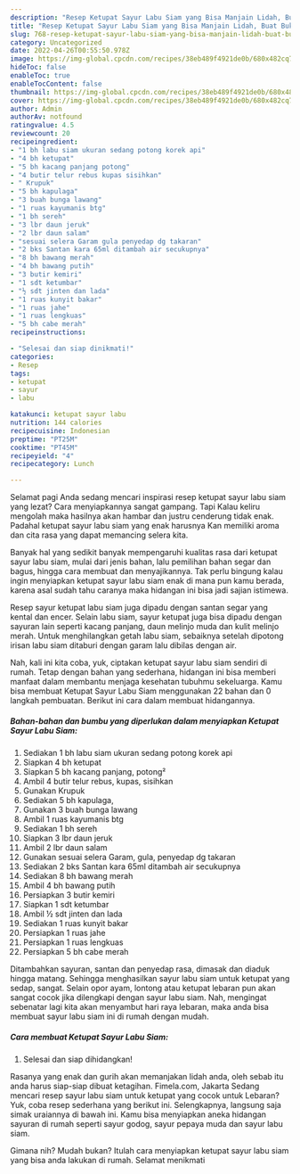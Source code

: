 ```yaml
---
description: "Resep Ketupat Sayur Labu Siam yang Bisa Manjain Lidah, Buat Buka Puasa}"
title: "Resep Ketupat Sayur Labu Siam yang Bisa Manjain Lidah, Buat Buka Puasa}"
slug: 768-resep-ketupat-sayur-labu-siam-yang-bisa-manjain-lidah-buat-buka-puasa
category: Uncategorized
date: 2022-04-26T00:55:50.978Z
image: https://img-global.cpcdn.com/recipes/38eb489f4921de0b/680x482cq70/ketupat-sayur-labu-siam-foto-resep-utama.jpg
hideToc: false
enableToc: true
enableTocContent: false
thumbnail: https://img-global.cpcdn.com/recipes/38eb489f4921de0b/680x482cq70/ketupat-sayur-labu-siam-foto-resep-utama.jpg
cover: https://img-global.cpcdn.com/recipes/38eb489f4921de0b/680x482cq70/ketupat-sayur-labu-siam-foto-resep-utama.jpg
author: Admin
authorAv: notfound
ratingvalue: 4.5
reviewcount: 20
recipeingredient:
- "1 bh labu siam ukuran sedang potong korek api"
- "4 bh ketupat"
- "5 bh kacang panjang potong"
- "4 butir telur rebus kupas sisihkan"
- " Krupuk"
- "5 bh kapulaga"
- "3 buah bunga lawang"
- "1 ruas kayumanis btg"
- "1 bh sereh"
- "3 lbr daun jeruk"
- "2 lbr daun salam"
- "sesuai selera Garam gula penyedap dg takaran"
- "2 bks Santan kara 65ml ditambah air secukupnya"
- "8 bh bawang merah"
- "4 bh bawang putih"
- "3 butir kemiri"
- "1 sdt ketumbar"
- "½ sdt jinten dan lada"
- "1 ruas kunyit bakar"
- "1 ruas jahe"
- "1 ruas lengkuas"
- "5 bh cabe merah"
recipeinstructions:

- "Selesai dan siap dinikmati!"
categories:
- Resep
tags:
- ketupat
- sayur
- labu

katakunci: ketupat sayur labu 
nutrition: 144 calories
recipecuisine: Indonesian
preptime: "PT25M"
cooktime: "PT45M"
recipeyield: "4"
recipecategory: Lunch

---
```



Selamat pagi Anda sedang mencari inspirasi resep ketupat sayur labu siam yang lezat? Cara menyiapkannya sangat gampang. Tapi Kalau keliru mengolah maka hasilnya akan hambar dan justru cenderung tidak enak. Padahal ketupat sayur labu siam yang enak harusnya Kan memiliki aroma dan cita rasa yang dapat memancing selera kita.


Banyak hal yang sedikit banyak mempengaruhi kualitas rasa dari ketupat sayur labu siam, mulai dari jenis bahan, lalu pemilihan bahan segar dan bagus, hingga cara membuat dan menyajikannya. Tak perlu bingung kalau ingin menyiapkan ketupat sayur labu siam enak di mana pun kamu berada, karena asal sudah tahu caranya maka hidangan ini bisa jadi sajian istimewa.

Resep sayur ketupat labu siam juga dipadu dengan santan segar yang kental dan encer. Selain labu siam, sayur ketupat juga bisa dipadu dengan sayuran lain seperti kacang panjang, daun melinjo muda dan kulit melinjo merah. Untuk menghilangkan getah labu siam, sebaiknya setelah dipotong irisan labu siam ditaburi dengan garam lalu dibilas dengan air.


Nah, kali ini kita coba, yuk, ciptakan ketupat sayur labu siam sendiri di rumah. Tetap dengan bahan yang sederhana, hidangan ini bisa memberi manfaat dalam membantu menjaga kesehatan tubuhmu sekeluarga. Kamu bisa membuat Ketupat Sayur Labu Siam menggunakan 22 bahan dan 0 langkah pembuatan. Berikut ini cara dalam membuat hidangannya.

<!--inarticleads1-->

##### Bahan-bahan dan bumbu yang diperlukan dalam menyiapkan Ketupat Sayur Labu Siam:

1. Sediakan 1 bh labu siam ukuran sedang potong korek api
1. Siapkan 4 bh ketupat
1. Siapkan 5 bh kacang panjang, potong²
1. Ambil 4 butir telur rebus, kupas, sisihkan
1. Gunakan  Krupuk
1. Sediakan 5 bh kapulaga,
1. Gunakan 3 buah bunga lawang
1. Ambil 1 ruas kayumanis btg
1. Sediakan 1 bh sereh
1. Siapkan 3 lbr daun jeruk
1. Ambil 2 lbr daun salam
1. Gunakan sesuai selera Garam, gula, penyedap dg takaran
1. Sediakan 2 bks Santan kara 65ml ditambah air secukupnya
1. Sediakan 8 bh bawang merah
1. Ambil 4 bh bawang putih
1. Persiapkan 3 butir kemiri
1. Siapkan 1 sdt ketumbar
1. Ambil ½ sdt jinten dan lada
1. Sediakan 1 ruas kunyit bakar
1. Persiapkan 1 ruas jahe
1. Persiapkan 1 ruas lengkuas
1. Persiapkan 5 bh cabe merah


Ditambahkan sayuran, santan dan penyedap rasa, dimasak dan diaduk hingga matang. Sehingga menghasilkan sayur labu siam untuk ketupat yang sedap, sangat. Selain opor ayam, lontong atau ketupat lebaran pun akan sangat cocok jika dilengkapi dengan sayur labu siam. Nah, mengingat sebenatar lagi kita akan menyambut hari raya lebaran, maka anda bisa membuat sayur labu siam ini di rumah dengan mudah. 

<!--inarticleads2-->

##### Cara membuat Ketupat Sayur Labu Siam:


1. Selesai dan siap dihidangkan!

Rasanya yang enak dan gurih akan memanjakan lidah anda, oleh sebab itu anda harus siap-siap dibuat ketagihan. Fimela.com, Jakarta Sedang mencari resep sayur labu siam untuk ketupat yang cocok untuk Lebaran? Yuk, coba resep sederhana yang berikut ini. Selengkapnya, langsung saja simak uraiannya di bawah ini. Kamu bisa menyiapkan aneka hidangan sayuran di rumah seperti sayur godog, sayur pepaya muda dan sayur labu siam. 

Gimana nih? Mudah bukan? Itulah cara menyiapkan ketupat sayur labu siam yang bisa anda lakukan di rumah. Selamat menikmati

